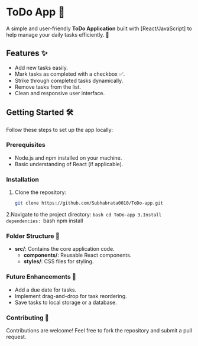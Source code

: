 # ToDo App 📝

A simple and user-friendly **ToDo Application** built with [React/JavaScript] to help manage your daily tasks efficiently. 🚀

## Features ✨
- Add new tasks easily.
- Mark tasks as completed with a checkbox ✅.
- Strike through completed tasks dynamically.
- Remove tasks from the list.
- Clean and responsive user interface.

## Getting Started 🛠️
Follow these steps to set up the app locally:

### Prerequisites
- Node.js and npm installed on your machine.
- Basic understanding of React (if applicable).

### Installation
   1. Clone the repository:
      ```bash
      git clone https://github.com/Subhabrata0010/ToDo-app.git
   2.Navigate to the project directory:
      ```bash
      cd ToDo-app
   3.Install dependencies:
      ```bash
      npm install
 
### Folder Structure 📂
- **src/**: Contains the core application code.
  - **components/**: Reusable React components.
  - **styles/**: CSS files for styling.
### Future Enhancements 🚀
- Add a due date for tasks.
- Implement drag-and-drop for task reordering.
- Save tasks to local storage or a database.

### Contributing 🤝
Contributions are welcome! Feel free to fork the repository and submit a pull request.
